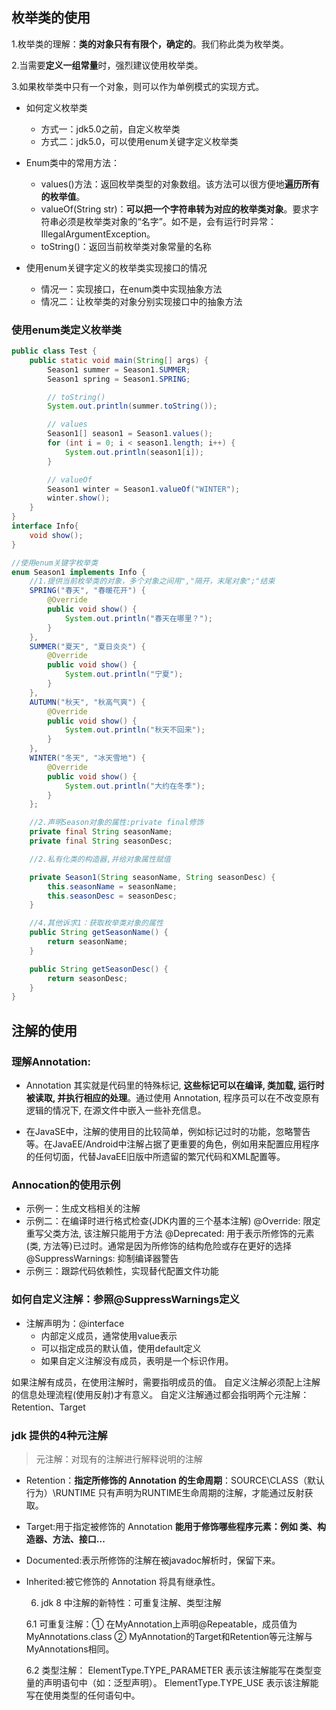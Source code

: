 ## 枚举类的使用

1.枚举类的理解：**类的对象只有有限个，确定的**。我们称此类为枚举类。

2.当需要**定义一组常量**时，强烈建议使用枚举类。

3.如果枚举类中只有一个对象，则可以作为单例模式的实现方式。

 * 如何定义枚举类
     * 方式一：jdk5.0之前，自定义枚举类
     * 方式二：jdk5.0，可以使用enum关键字定义枚举类

 * Enum类中的常用方法：
     *    values()方法：返回枚举类型的对象数组。该方法可以很方便地**遍历所有的枚举值**。
     *    valueOf(String str)：**可以把一个字符串转为对应的枚举类对象**。要求字符串必须是枚举类对象的“名字”。如不是，会有运行时异常：IllegalArgumentException。
     * toString()：返回当前枚举类对象常量的名称
 * 使用enum关键字定义的枚举类实现接口的情况
     *   情况一：实现接口，在enum类中实现抽象方法
     *   情况二：让枚举类的对象分别实现接口中的抽象方法

### 使用enum类定义枚举类

```Java
public class Test {
    public static void main(String[] args) {
        Season1 summer = Season1.SUMMER;
        Season1 spring = Season1.SPRING;

        // toString()
        System.out.println(summer.toString());

        // values
        Season1[] season1 = Season1.values();
        for (int i = 0; i < season1.length; i++) {
            System.out.println(season1[i]);
        }

        // valueOf
        Season1 winter = Season1.valueOf("WINTER");
        winter.show();
    }
}
interface Info{
    void show();
}

//使用enum关键字枚举类
enum Season1 implements Info {
    //1.提供当前枚举类的对象，多个对象之间用","隔开，末尾对象";"结束
    SPRING("春天", "春暖花开") {
        @Override
        public void show() {
            System.out.println("春天在哪里？");
        }
    },
    SUMMER("夏天", "夏日炎炎") {
        @Override
        public void show() {
            System.out.println("宁夏");
        }
    },
    AUTUMN("秋天", "秋高气爽") {
        @Override
        public void show() {
            System.out.println("秋天不回来");
        }
    },
    WINTER("冬天", "冰天雪地") {
        @Override
        public void show() {
            System.out.println("大约在冬季");
        }
    };

    //2.声明Season对象的属性:private final修饰
    private final String seasonName;
    private final String seasonDesc;

    //2.私有化类的构造器,并给对象属性赋值

    private Season1(String seasonName, String seasonDesc) {
        this.seasonName = seasonName;
        this.seasonDesc = seasonDesc;
    }

    //4.其他诉求1：获取枚举类对象的属性
    public String getSeasonName() {
        return seasonName;
    }

    public String getSeasonDesc() {
        return seasonDesc;
    }
}
```

## 注解的使用

### 理解Annotation:

 * Annotation 其实就是代码里的特殊标记, **这些标记可以在编译, 类加载, 运行时被读取, 并执行相应的处理**。通过使用 Annotation, 程序员可以在不改变原有逻辑的情况下, 在源文件中嵌入一些补充信息。

 * 在JavaSE中，注解的使用目的比较简单，例如标记过时的功能，忽略警告等。在JavaEE/Android中注解占据了更重要的角色，例如用来配置应用程序的任何切面，代替JavaEE旧版中所遗留的繁冗代码和XML配置等。

### Annocation的使用示例

 * 示例一：生成文档相关的注解
 * 示例二：在编译时进行格式检查(JDK内置的三个基本注解)
     @Override: 限定重写父类方法, 该注解只能用于方法
     @Deprecated: 用于表示所修饰的元素(类, 方法等)已过时。通常是因为所修饰的结构危险或存在更好的选择
     @SuppressWarnings: 抑制编译器警告
  * 示例三：跟踪代码依赖性，实现替代配置文件功能

### 如何自定义注解：参照@SuppressWarnings定义

  * 注解声明为：@interface
    * 内部定义成员，通常使用value表示
    * 可以指定成员的默认值，使用default定义
    * 如果自定义注解没有成员，表明是一个标识作用。

   如果注解有成员，在使用注解时，需要指明成员的值。
   自定义注解必须配上注解的信息处理流程(使用反射)才有意义。
   自定义注解通过都会指明两个元注解：Retention、Target

### jdk 提供的4种元注解

>  元注解：对现有的注解进行解释说明的注解

- Retention：**指定所修饰的 Annotation 的生命周期**：SOURCE\CLASS（默认行为）\RUNTIME
               只有声明为RUNTIME生命周期的注解，才能通过反射获取。
- Target:用于指定被修饰的 Annotation **能用于修饰哪些程序元素：例如 类、构造器、方法、接口...**
- Documented:表示所修饰的注解在被javadoc解析时，保留下来。
- Inherited:被它修饰的 Annotation 将具有继承性。

   6. jdk 8 中注解的新特性：可重复注解、类型注解

   6.1 可重复注解：① 在MyAnnotation上声明@Repeatable，成员值为MyAnnotations.class
                  ② MyAnnotation的Target和Retention等元注解与MyAnnotations相同。

   6.2 类型注解：
   ElementType.TYPE_PARAMETER 表示该注解能写在类型变量的声明语句中（如：泛型声明）。
   ElementType.TYPE_USE 表示该注解能写在使用类型的任何语句中。